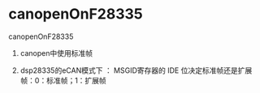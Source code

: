 # canopenOnF28335
canopenOnF28335

1. canopen中使用标准帧 

2. dsp28335的eCAN模式下 ：
	MSGID寄存器的 IDE 位决定标准帧还是扩展帧：0：标准帧；1：扩展帧
